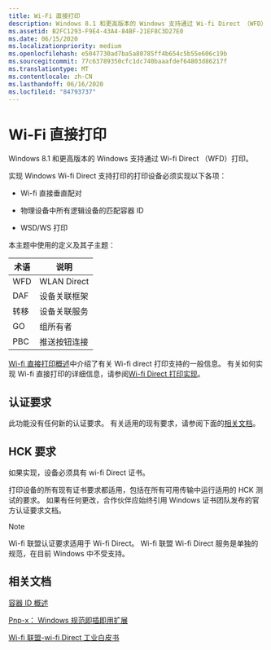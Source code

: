 ```yaml
---
title: Wi-Fi 直接打印
description: Windows 8.1 和更高版本的 Windows 支持通过 Wi-fi Direct （WFD）打印。
ms.assetid: B2FC1293-F9E4-43A4-84BF-21EF8C3D27E0
ms.date: 06/15/2020
ms.localizationpriority: medium
ms.openlocfilehash: e5047730ad7ba5a80785ff4b654c5b55e606c19b
ms.sourcegitcommit: 77c63789350cfc1dc740baaafdef64803d86217f
ms.translationtype: MT
ms.contentlocale: zh-CN
ms.lasthandoff: 06/16/2020
ms.locfileid: "84793737"
---
```

# <a name="wi-fi-direct-printing"></a>Wi-Fi 直接打印

Windows 8.1 和更高版本的 Windows 支持通过 Wi-fi Direct （WFD）打印。

实现 Windows Wi-fi Direct 支持打印的打印设备必须实现以下各项：

- Wi-fi 直接垂直配对

- 物理设备中所有逻辑设备的匹配容器 ID

- WSD/WS 打印

本主题中使用的定义及其子主题：

| 术语 | 说明 |
|--|--|
| WFD | WLAN Direct |
| DAF | 设备关联框架 |
| 转移 | 设备关联服务 |
| GO | 组所有者 |
| PBC | 推送按钮连接 |

[Wi-fi 直接打印概述](wfd-overview.md)中介绍了有关 Wi-fi direct 打印支持的一般信息。 有关如何实现 Wi-fi 直接打印的详细信息，请参阅[Wi-fi Direct 打印实现](wfd-implementation.md)。

## <a name="certification-requirements"></a>认证要求

此功能没有任何新的认证要求。 有关适用的现有要求，请参阅下面的[相关文档](#related-documents)。

## <a name="hck-requirements"></a>HCK 要求

如果实现，设备必须具有 wi-fi Direct 证书。

打印设备的所有现有证书要求都适用，包括在所有可用传输中运行适用的 HCK 测试的要求。 如果有任何更改，合作伙伴应始终引用 Windows 证书团队发布的官方认证要求文档。

> [!NOTE]
> Wi-fi 联盟认证要求适用于 Wi-fi Direct。 Wi-fi 联盟 Wi-fi Direct 服务是单独的规范，在目前 Windows 中不受支持。

## <a name="related-documents"></a>相关文档

[容器 ID 概述](https://docs.microsoft.com/windows-hardware/drivers/install/overview-of-container-ids)

[Pnp-x： Windows 规范即插即用扩展](https://docs.microsoft.com/previous-versions/gg463082(v=msdn.10))

[Wi-fi 联盟-wi-fi Direct 工业白皮书](https://www.wi-fi.org)
